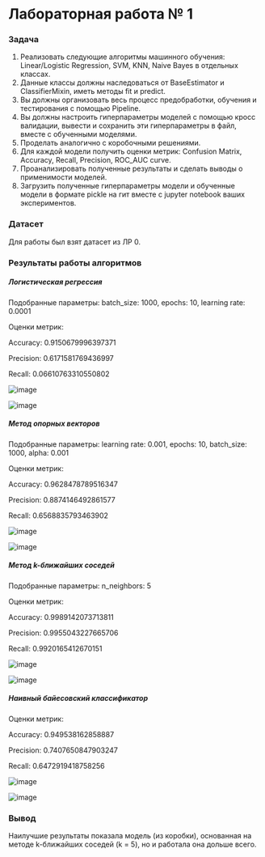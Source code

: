 # Лабораторная работа № 1

### Задача

1. Реализовать следующие алгоритмы машинного обучения: Linear/Logistic Regression, SVM, KNN, Naive Bayes в отдельных классах.
2. Данные классы должны наследоваться от BaseEstimator и  ClassifierMixin, иметь методы fit и predict.
3. Вы должны организовать весь процесс предобработки, обучения и тестирования с помощью Pipeline.
4. Вы должны настроить гиперпараметры моделей с помощью кросс валидации, вывести и сохранить эти гиперпараметры в файл, вместе с обученными моделями.
5. Проделать аналогично с коробочными решениями.
6. Для каждой модели получить оценки метрик: Confusion Matrix, Accuracy, Recall, Precision, ROC_AUC curve.
7. Проанализировать полученные результаты и сделать выводы о применимости моделей.
8. Загрузить полученные гиперпараметры модели и обученные модели в формате pickle на гит вместе с jupyter notebook ваших экспериментов.

### Датасет

Для работы был взят датасет из ЛР 0.

### Результаты работы алгоритмов

##### Логистическая регрессия

Подобранные параметры: batch_size: 1000, epochs: 10, learning rate: 0.0001

Оценки метрик:

Accuracy: 0.9150679996397371

Precision: 0.6171581769436997

Recall: 0.06610763310550802

![image](https://user-images.githubusercontent.com/71839146/198705551-1e95afce-5259-443b-8575-c4e00b834300.png)

![image](https://user-images.githubusercontent.com/71839146/198705601-c2d9e308-73e4-4d59-9b9a-540b2dcb203d.png)

##### Метод опорных векторов

Подобранные параметры: learning rate: 0.001, epochs: 10, batch_size: 1000, alpha: 0.001

Оценки метрик:

Accuracy: 0.9628478789516347

Precision: 0.8874146492861577

Recall: 0.6568835793463902

![image](https://user-images.githubusercontent.com/71839146/198705710-944270e8-56ff-4e08-a522-088e855f5d4d.png)

![image](https://user-images.githubusercontent.com/71839146/198705743-403e1fb3-2744-4b0d-865f-4a95d23d0290.png)

##### Метод k-ближайших соседей

Подобранные параметры: n_neighbors: 5

Оценки метрик:

Accuracy:  0.9989142073713811

Precision:  0.9955043227665706

Recall:  0.9920165412670151

![image](https://user-images.githubusercontent.com/71839146/198705836-44189b12-58b2-4e0b-8311-27aafc9b3298.png)

![image](https://user-images.githubusercontent.com/71839146/198705874-c7f5124d-76e6-4597-9e03-b2363963acba.png)

##### Наивный байесовский классификатор

Оценки метрик:

Accuracy:  0.949538162858887

Precision:  0.7407650847903247

Recall:  0.6472919418758256

![image](https://user-images.githubusercontent.com/71839146/198705952-b691320f-c4e6-426e-93d6-49218a0a6410.png)

![image](https://user-images.githubusercontent.com/71839146/198705971-7fdbc616-9f0f-4f7d-8204-f72ed23275d4.png)

### Вывод

Наилучшие результаты показала модель (из коробки), основанная на методе k-ближайших соседей (k = 5), но и работала она дольше всего.

